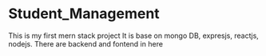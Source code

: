 # Student_Management

This is my first mern stack project
It is base on mongo DB, expresjs, reactjs, nodejs.
There are backend and fontend in here
